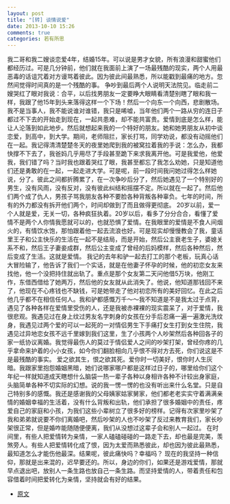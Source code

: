 ```yaml
---
layout: post
title: "[转] 谈情说爱"
date: 2013-10-10 15:26
comments: true
categories: 若有所思
---
```


<!--more-->

我二哥和我二嫂谈恋爱4年，结婚15年。可以说是男才女貌，所有浪漫和甜蜜他们都经历过。可是几分钟前，他们就在我面前上演了一场最残酷的现实，两个人用最恶毒的话诅咒着对方谩骂着彼此。因为彼此间最熟悉，所以能戳到最痛的地方。忽然间觉得时间真的是一个残酷的事。
争吵到最后两个人说明天法院见。临走前二嫂哭红了眼对我说：合平，以后找男朋友一定要睁大眼睛看清楚别瞎了眼和我一样，我跟了他15年到头来落得这样一个下场！然后一个向东一个向西，悲剧散场。
我不是当事人，我不能说谁对谁错，我只是唏嘘，当年他们两个一路从穷的连日子都过不下去的开始走到现在，一起共患难，却不能共富贵。爱情到底是怎么样，能让人沦落到如此地步。然后就想起来我的一个特好的朋友。她和她男朋友从初中谈恋爱，到高中，到大学。期间，老师阻拦，家长打骂，同学劝说，都没有动摇他们在一起。我记得清清楚楚冬天的夜里她爬到我的被窝拉着我的手说：怎么办，我都快撑不下去了，我爸妈几乎用尽了手段甚至跪下来求我离开他。可是我爱他，他爱我，我们错了吗？当时我也跟着哭红了眼，我甚至都忘了我怎么劝她，只是知道他们还是勇敢的在一起，一起走进大学。可是呢，前一段时间我问她过得怎么样她说，分了。彼此之间都折腾累了，在一次争吵后分了，然后她遇见了一个特别好的男生，没有风雨，没有反对，没有彼此纠结和摇摆不定。所以就在一起了。然后他们两个成了仇人，男孩子骂我朋友各种不要脸各种背叛各种辜负。七年的时间，所有的外力都没有拆开他们两个，时间却做到了而且做得更彻底。
20岁以前，爱一个人就是爱，无关一切，各种疯狂执着。20岁以后，看多了分分合合，看懂了爱情不是两个人你情我愿就可以的，也就恐惧了爱情。在我眼里的爱情是不食人间烟火的，有情饮水饱，那怕跟着他一起去流浪也好。可是现实却慢慢教会了我，童话里王子和公主快乐的生活在一起不是结局，而是开始，然后公主衰老生子，婆媳关系不和，然后王子妻妾成群，然后公主变成了曾经的后妈模样，然后各种然后，然后变成了生活。这就是爱情。
我记的去年和驴一起去打工的那个老板，玩真心话大冒险输了，他告诉了我们一个实话，就是在他妻子怀孕的时候，他的初恋女友来找他，他一个没把持住就出轨了。重点是那个女友第二天问他借5万块，他刚工作，东借西借给了她两万，然后他的女友就从此消失了。他说，他知道那钱回不来了，他现在不心疼钱也不缺钱，可是她带走了他对初恋所有的美好回忆。在此之后他几乎都不在相信任何人。我和驴都感慨万千～～我不知道是不是我太过于点背，遇见了各种各样在爱情里受伤的人，还是我被赤裸裸的现实震呆了，对于爱情，我很悲观。我遇见过在身上纹过男友名字刺身的女孩在分手后忍痛一遍一遍激光洗纹身，我遇见过两个爱的可以一起死的一对情侣男生下手痛打女生打到女生住院，我遇见过异地恋女孩不远千里嫁到我们这里，生了小孩两个人吵架然后各种回各子的家一纸协议离婚。我觉得最伤人的莫过于情侣爱人之间的吵架打架，曾经你疼的几乎拿命来护着的小小女孩，如今你们翻脸相向几乎恨不得对方去死，你们说这是不是最残酷的事实。
爱之欲其生，恨之欲其死。爱你时一切美好，恨你时人生灰暗。我跟家里抱怨婚姻黑暗，她们说哪家哪户都是这样过日子的，哪里给你们这个年纪一样就知道成天瞎想什么脑袋一热一辈子各种以身相许各种不计较出身家庭，头脑简单各种不切实际的幻想。说的我一愣一愣的也没有听出来什么名堂。只是自己特别多的感慨。我还是感谢我的父母姨家姑家舅家，他们都老老实实守着满满亲情的婚姻幸福的生活着，没有什么背叛和出轨，他们承担了很多婚姻中的责任，疼爱自己的家庭和小孩，为我们这些小辈树立了很多好的榜样。记得有次家里吵架了我和弟弟就说要不你们离婚吧，然后吵架的人也不吵架了反过来教育我们，家长吵架很正常，但是婚咋能随随便便离，我们从没想过这辈子会和别人一起过。
在时间里，有些人把爱情转为亲情，一家人磕磕碰碰的一路走下去，却也最是完美，羡煞旁人。有些人把爱情转化成了恨，因为太爱而熟悉彼此，却也因为彼此最熟悉，最知道怎么才能伤他最深。结果呢，彼此痛快吗？幸福吗？
现在的我坚持一种信仰，那就是出来混的，迟早要还的。所以，身边的你们，如果还是游戏爱情，那就早点退出吧，放别人一条生路也放自己一条生路。而坚持爱情的人，带着责任和包容借着时间把爱转化为亲情，坚持就会有好的结果。

- [原文](http://user.qzone.qq.com/415121939/blog/1381287736#!app=2&via=QZ.HashRefresh&pos=1381287736)
